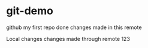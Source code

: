 # git-demo
github my first repo done 
changes made in this remote

Local changes
changes made through remote 123
